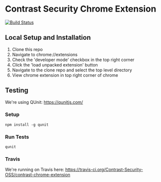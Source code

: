 # Contrast Security Chrome Extension

[![Build Status](https://travis-ci.org/Contrast-Security-OSS/contrast-chrome-extension.svg?branch=master)](https://travis-ci.org/Contrast-Security-OSS/contrast-chrome-extension)

## Local Setup and Installation

1. Clone this repo
2. Navigate to chrome://extensions
3. Check the 'developer mode' checkbox in the top right corner
4. Click the 'load unpacked extension' button
5. Navigate to the clone repo and select the top level directory
6. View chrome extension in top right corner of chrome

## Testing

We're using QUnit: https://qunitjs.com/

### Setup

`npm install -g qunit`

### Run Tests

`qunit`

### Travis

We're running on Travis here: https://travis-ci.org/Contrast-Security-OSS/contrast-chrome-extension